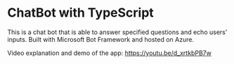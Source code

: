 <h1> ChatBot with TypeScript </h1>


This is a chat bot that is able to answer specified questions and echo users’ inputs. Built with Microsoft Bot Framework and hosted on Azure. 

Video explanation and demo of the app: https://youtu.be/d_xrtkbPB7w
